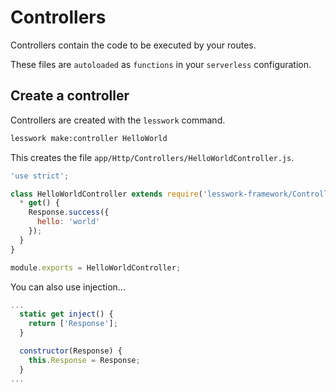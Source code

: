 # Controllers
Controllers contain the code to be executed by your routes.

These files are `autoloaded` as `functions` in your `serverless` configuration.

## Create a controller

Controllers are created with the `lesswork` command.


```bash
lesswork make:controller HelloWorld
```

This creates the file `app/Http/Controllers/HelloWorldController.js`.

```js
'use strict';

class HelloWorldController extends require('lesswork-framework/Controller') {
  * get() {
    Response.success({
      hello: 'world'
    });
  }
}

module.exports = HelloWorldController;
```

You can also use injection...
```js
...
  static get inject() {
    return ['Response'];
  }

  constructor(Response) {
    this.Response = Response;
  }
...
```